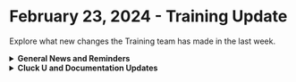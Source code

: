 # February 23, 2024 - Training Update

Explore what new changes the Training team has made in the last week.

<details>

<summary><strong>General News and Reminders</strong></summary>

* **Game Tip for the Week:** In an effort to not just talk about Final Fantasy VII Rebirth for the next several months, I'll just ask if anyone is excited about any of the Nintendo Direct Announcements. Let us know in the chat! Otherwise, my tip is... to get Rebirth. :smile:
* **SHOUT OUT** to Brayden, Jeremy, and our very own Tricia Timney for successfully taking our [foundations-certification.md](../../../cluck-university/rewst-foundations/foundations-certification.md "mention")Exam, and collecting your prestigious **Certified Rewster** badge in Discord.&#x20;
* For those joining us at **Right of Boom** who couldn't get into the pre-day, we've opened up more seats! You can modify your registration to add our pre-day now!
* Join us in our [Cluck-U Discord channel](https://discord.com/channels/936789089703845988/1121465945295167588) if you have any questions, comments, or concerns!

</details>

<details>

<summary><strong>Cluck U and Documentation Updates</strong></summary>

**What's New at Cluck University?**

* We'd love to get your feedback on our Training and Documentation! [Please fill out this form to let us know how we can improve](https://app.sli.do/event/m8C3AjPUnuDgpkVDmPsQL3)!
* We'd also love to get your [feedback on the Open Mic here](https://app.sli.do/event/9DL7k68NvYk8u1ZWUnWrjY)!
* We've been getting a lot of great feedback on the [advanced-automation-concepts.md](../../../cluck-university/clean-automation/advanced-automation-concepts.md "mention") and [data-types-and-jinja.md](../../../cluck-university/clean-automation/data-types-and-jinja.md "mention") courses! So don't forget to sign up once you finish the 100 series!
* The newly identified Rewst 203: Boolean Logics and Comparisons is almost complete and will be scheduled soon! After this, the Legendary Eddie Chow will talk about some concepts in this training!

**New & Updated Pages:**

* [feb-16th-2024-pizzas-cooking-in-the-oven.md](../../roc-open-mics/2024-roc-open-mics/feb-16th-2024-pizzas-cooking-in-the-oven.md "mention")Open Mic page added
* [autotask-datto-psa](../../../documentation/integrations/psa/autotask-datto-psa/ "mention")page updated with new link to Datto's Documentation
* [adding-a-new-client-to-rewst.md](../../../documentation/user-management/adding-a-new-client-to-rewst.md "mention")page updated to reflect accurate steps

</details>

